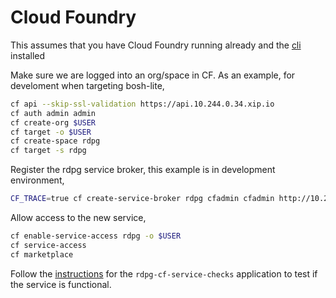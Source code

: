 # Cloud Foundry

This assumes that you have Cloud Foundry running already and the [cli](https://github.com/cloudfoundry/cli/releases)
installed

Make sure we are logged into an org/space in CF. 
As an example, for develoment when targeting bosh-lite,
```sh
cf api --skip-ssl-validation https://api.10.244.0.34.xip.io
cf auth admin admin
cf create-org $USER
cf target -o $USER
cf create-space rdpg
cf target -s rdpg
```

Register the rdpg service broker, this example is in development environment,
```sh
CF_TRACE=true cf create-service-broker rdpg cfadmin cfadmin http://10.244.2.2:8888
```

Allow access to the new service,
```sh
cf enable-service-access rdpg -o $USER
cf service-access
cf marketplace
```

Follow the [instructions](https://github.com/wayneeseguin/rdpg-cf-service-checks/blob/master/README.md)
for the `rdpg-cf-service-checks` application to test if the service is functional.

